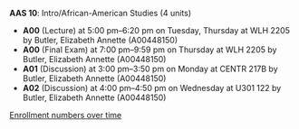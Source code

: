 **AAS 10**: Intro/African-American Studies (4 units)

- **A00** (Lecture) at 5:00 pm–6:20 pm on Tuesday, Thursday at WLH 2205 by Butler, Elizabeth Annette (A00448150)
- **A00** (Final Exam) at 7:00 pm–9:59 pm on Thursday at WLH 2205 by Butler, Elizabeth Annette (A00448150)
- **A01** (Discussion) at 3:00 pm–3:50 pm on Monday at CENTR 217B by Butler, Elizabeth Annette (A00448150)
- **A02** (Discussion) at 4:00 pm–4:50 pm on Wednesday at U301 122 by Butler, Elizabeth Annette (A00448150)

[Enrollment numbers over time](./AAS10.tsv)
